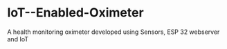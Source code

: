 # IoT--Enabled-Oximeter
A health monitoring oximeter developed using Sensors, ESP 32 webserver and IoT
